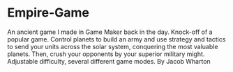 # Empire-Game
An ancient game I made in Game Maker back in the day. Knock-off of a popular game. Control planets to build an army and use strategy and tactics to send your units across the solar system, conquering the most valuable planets. Then, crush your opponents by your superior military might. Adjustable difficulty, several different game modes. By Jacob Wharton
